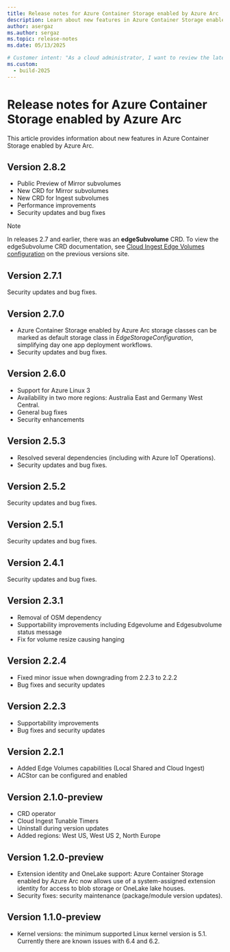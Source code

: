 ```yaml
---
title: Release notes for Azure Container Storage enabled by Azure Arc
description: Learn about new features in Azure Container Storage enabled by Azure Arc.
author: asergaz
ms.author: sergaz
ms.topic: release-notes
ms.date: 05/13/2025

# Customer intent: "As a cloud administrator, I want to review the latest release notes for Azure Container Storage enabled by Azure Arc, so that I can understand the new features and improvements to manage container data effectively."
ms.custom:
  - build-2025
---
```


# Release notes for Azure Container Storage enabled by Azure Arc

This article provides information about new features in Azure Container Storage enabled by Azure Arc.

## Version 2.8.2

- Public Preview of Mirror subvolumes
- New CRD for Mirror subvolumes
- New CRD for Ingest subvolumes
- Performance improvements
- Security updates and bug fixes

> [!NOTE]
> In releases 2.7 and earlier, there was an **edgeSubvolume** CRD. To view the edgeSubvolume CRD documentation, see [Cloud Ingest Edge Volumes configuration](/previous-versions/azure/azure-arc/container-storage/cloud-ingest-edge-volume-configuration) on the previous versions site.

## Version 2.7.1 

Security updates and bug fixes.

## Version 2.7.0 

- Azure Container Storage enabled by Azure Arc storage classes can be marked as default storage class in *EdgeStorageConfiguration*, simplifying day one app deployment workflows.
- Security updates and bug fixes.

## Version 2.6.0

- Support for Azure Linux 3
- Availability in two more regions: Australia East and Germany West Central.
- General bug fixes
- Security enhancements 

## Version 2.5.3

- Resolved several dependencies (including with Azure IoT Operations).
- Security updates and bug fixes.

## Version 2.5.2

Security updates and bug fixes.

## Version 2.5.1

Security updates and bug fixes.

## Version 2.4.1

Security updates and bug fixes.

## Version 2.3.1 

- Removal of OSM dependency
- Supportability improvements including Edgevolume and Edgesubvolume status message
- Fix for volume resize causing hanging 

## Version 2.2.4 

- Fixed minor issue when downgrading from 2.2.3 to 2.2.2
- Bug fixes and security updates 

## Version 2.2.3 

- Supportability improvements
- Bug fixes and security updates 

## Version 2.2.1 

- Added Edge Volumes capabilities (Local Shared and Cloud Ingest)
- ACStor can be configured and enabled 

## Version 2.1.0-preview

- CRD operator
- Cloud Ingest Tunable Timers
- Uninstall during version updates
- Added regions: West US, West US 2, North Europe

## Version 1.2.0-preview

- Extension identity and OneLake support: Azure Container Storage enabled by Azure Arc now allows use of a system-assigned extension identity for access to blob storage or OneLake lake houses.
- Security fixes: security maintenance (package/module version updates).

## Version 1.1.0-preview

- Kernel versions: the minimum supported Linux kernel version is 5.1. Currently there are known issues with 6.4 and 6.2.